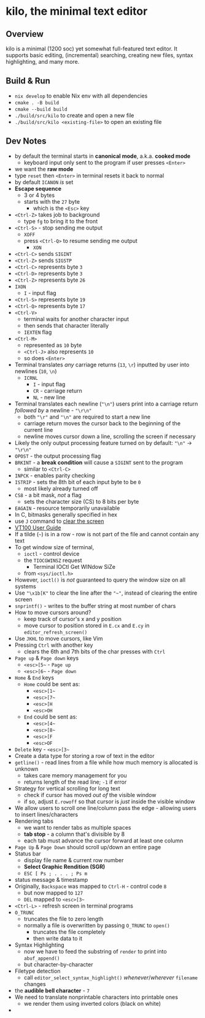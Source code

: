 # kilo, the minimal text editor

## Overview

kilo is a minimal (1200 soc) yet somewhat full-featured text editor. It supports basic editing, (incremental) searching, creating new files, syntax highlighting, and many more.

## Build & Run

- `nix develop` to enable Nix env with all dependencies
- `cmake . -B build`
- `cmake --build build`
- `./build/src/kilo` to create and open a new file
- `./build/src/kilo <existing-file>` to open an existing file

## Dev Notes

- by default the terminal starts in **canonical mode**, a.k.a. **cooked mode**
  - keyboard input only sent to the program if user presses `<Enter>`
- we want the **raw mode**
- type `reset` then `<Enter>` in terminal resets it back to normal
- by default `ICANON` _is_ set
- **Escape sequence**
  - 3 or 4 bytes
  - starts with the `27` byte
    - which is the `<Esc>` key
- `<Ctrl-Z>` takes job to background
  - type `fg` to bring it to the front
- `<Ctrl-S>` - stop sending me output
  - `XOFF`
  - press `<Ctrl-Q>` to resume sending me output
    - `XON`
- `<Ctrl-C>` sends `SIGINT`
- `<Ctrl-Z>` sends `SIGSTP`
- `<Ctrl-C>` represents byte `3`
- `<Ctrl-D>` represents byte `3`
- `<Ctrl-Z>` represents byte `26`
- `IXON`
  - `I` - input flag
- `<Ctrl-S>` represents byte `19`
- `<Ctrl-Q>` represents byte `17`
- `<Ctrl-V>`
  - terminal waits for another character input
  - then sends that character literally
  - `IEXTEN` flag
- `<Ctrl-M>`
  - represented as `10` byte
  - `<Ctrl-J>` also represents `10`
  - so does `<Enter>`
- Terminal translates _any_ carriage returns (`13`, `\r`) inputted by user into newlines (`10`, `\n`)
  - `ICRNL`
    - `I` - input flag
    - `CR` - carriage return
    - `NL` - new line
- Terminal translates each newline (`"\n"`) users print into a carriage return _followed by_ a newline - `"\r\n"`
  - both `"\r"` and `"\n"` are required to start a new line
  - carriage return moves the cursor back to the beginning of the current line
  - newline moves cursor down a line, scrolling the screen if necessary
- Likely the only output processing feature turned on by default: `"\n"` -> `"\r\n"`
- `OPOST` - the output processing flag
- `BRKINT` - a **break condition** will cause a `SIGINT` sent to the program
  - similar to `<Ctrl-C>`
- `INPCK` - enables parity checking
- `ISTRIP` - sets the 8th bit of each input byte to be `0`
  - most likely already turned off
- `CS8` - a bit mask, _not_ a flag
  - sets the character size (CS) to 8 bits per byte
- `EAGAIN` - resource temporarily unavailable
- In C, bitmasks generally specified in hex
- use `J` command to [clear the screen](https://vt100.net/docs/vt100-ug/chapter3.html#ED)
- [VT100 User Guide](https://vt100.net/docs/vt100-ug/chapter3.html)
- If a tilde (`~`) is in a row - row is not part of the file and cannot contain any text
- To get window size of terminal,
  - `ioctl` - control device
  - the `TIOCGWINSZ` request
    - Terminal IOCtl Get WINdow SiZe
  - from `<sys/ioctl.h>`
- However, `ioctl()` is _not_ guaranteed to query the window size on all systems
- Use `"\x1b[K"` to clear the line after the `"~"`, instead of clearing the entire screen
- `snprintf()` - writes to the buffer string at most number of chars
- How to move cursors around?
  - keep track of cursor's x and y position
  - move cursor to position stored in `E.cx` and `E.cy` in `editor_refresh_screen()`
- Use `JKHL` to move cursors, like Vim
- Pressing `Ctrl` with another key
  - clears the 6th and 7th bits of the char presses with `Ctrl`
- `Page up` & `Page down` keys
  - `<esc>[5~` - `Page up`
  - `<esc>[6~` - `Page down`
- `Home` & `End` keys
  - `Home` could be sent as:
    - `<esc>[1~`
    - `<esc>[7~`
    - `<esc>[H`
    - `<esc>OH`
  - `End` could be sent as:
    - `<esc>[4~`
    - `<esc>[8~`
    - `<esc>[F`
    - `<esc>OF`
- `Delete` key - `<esc>[3~`
- Create a data type for storing a row of text in the editor
- `getline()` - read lines from a file while how much memory is allocated is unknown
  - takes care memory management for you
  - returns length of the read line; `-1` if error
- Strategy for vertical scrolling for long text
  - check if cursor has moved _out of_ the visible window
  - if so, adjust `E.rowoff` so that cursor is _just_ inside the visible window
- We allow users to scroll one line/column pass the edge - allowing users to insert lines/characters
- Rendering tabs
  - we want to render tabs as multiple spaces
  - **tab stop** - a column that's divisible by 8
  - each tab must advance the cursor forward at least one column
- `Page Up` & `Page Down` should scroll up/down an entire page
- Status bar
  - display file name & current row number
  - **Select Graphic Rendition (SGR)**
  - `ESC [ Ps ; . . . ; Ps m`
- status message & timestamp
- Originally, `Backspace` was mapped to `Ctrl-H` - control code `8`
  - but now mapped to `127`
  - `DEL` mapped to `<esc>[3~`
- `<Ctrl-L>` - refresh screen in terminal programs
- `O_TRUNC`
  - truncates the file to zero length
  - normally a file is overwritten by passing `O_TRUNC` to `open()`
    - truncates the file completely
    - then write data to it
- Syntax Highlighting
  - now we have to feed the substring of `render` to print into `abuf_append()`
  - but character-by-character
- Filetype detection
  - call `editor_select_syntax_highlight()` _whenever_/_wherever_ `filename` changes
- the **audible bell character** - `7`
- We need to translate nonprintable characters into printable ones
  - we render them using inverted colors (black on white)
-
